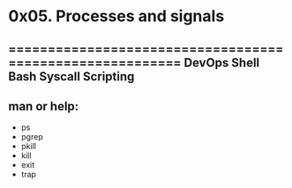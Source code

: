 # 0x05. Processes and signals
=========================================================
DevOps
Shell
Bash
Syscall
Scripting
-------------------------------------------------------------
## man or help:
* ps
* pgrep
* pkill
* kill
* exit
* trap
